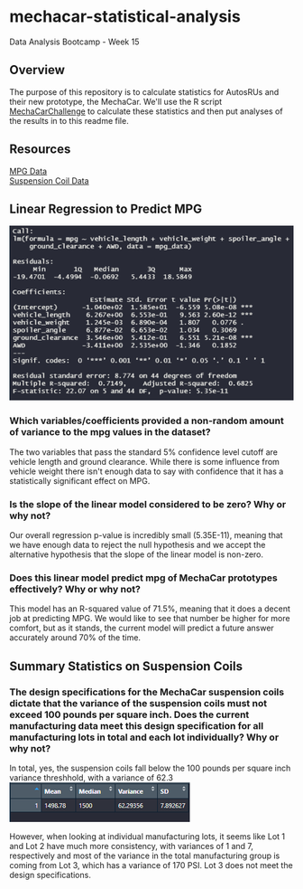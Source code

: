 # mechacar-statistical-analysis
Data Analysis Bootcamp - Week 15

## Overview
The purpose of this repository is to calculate statistics for AutosRUs and their new prototype, the MechaCar. We'll use the R script [MechaCarChallenge](MechaCarChallenge.R) to calculate these statistics and then put analyses of the results in to this readme file.

## Resources
[MPG Data](data/MechaCar_mpg.csv)<br>
[Suspension Coil Data](data/Suspension_Coil.csv)

## Linear Regression to Predict MPG

![LinearRegression](images/MPG_Multiple_LinearRegression.PNG)

### Which variables/coefficients provided a non-random amount of variance to the mpg values in the dataset?
The two variables that pass the standard 5% confidence level cutoff are vehicle length and ground clearance. While there is some influence from vehicle weight there isn't enough data to say with confidence that it has a statistically significant effect on MPG.

### Is the slope of the linear model considered to be zero? Why or why not?
Our overall regression p-value is incredibly small (5.35E-11), meaning that we have enough data to reject the null hypothesis and we accept the alternative hypothesis that the slope of the linear model is non-zero.

### Does this linear model predict mpg of MechaCar prototypes effectively? Why or why not?
This model has an R-squared value of 71.5%, meaning that it does a decent job at predicting MPG. We would like to see that number be higher for more comfort, but as it stands, the current model will predict a future answer accurately around 70% of the time.

## Summary Statistics on Suspension Coils

### The design specifications for the MechaCar suspension coils dictate that the variance of the suspension coils must not exceed 100 pounds per square inch. Does the current manufacturing data meet this design specification for all manufacturing lots in total and each lot individually? Why or why not?
In total, yes, the suspension coils fall below the 100 pounds per square inch variance threshhold, with a variance of 62.3
![Total_Summary](images/PSI_TotalSummary.PNG)

However, when looking at individual manufacturing lots, it seems like Lot 1 and Lot 2 have much more consistency, with variances of 1 and 7, respectively and most of the variance in the total manufacturing group is coming from Lot 3, which has a variance of 170 PSI. Lot 3 does not meet the design specifications.